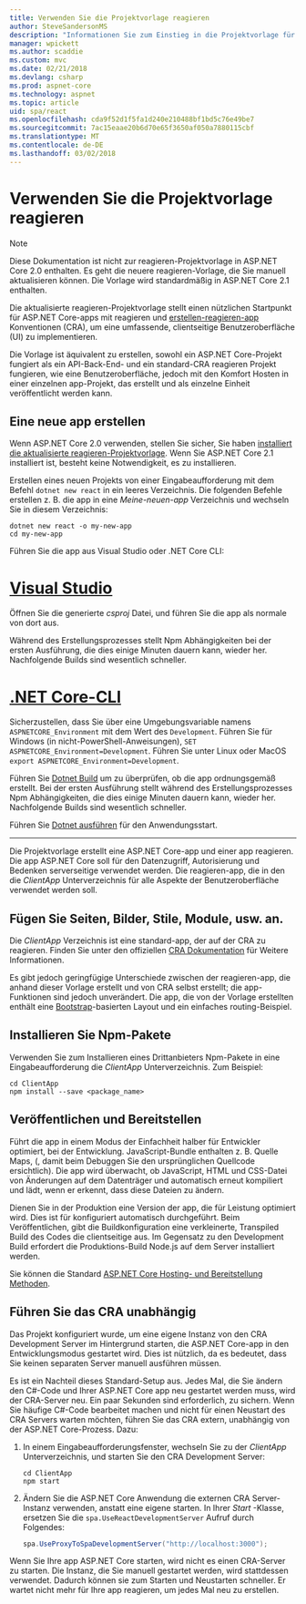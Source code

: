 ```yaml
---
title: Verwenden Sie die Projektvorlage reagieren
author: SteveSandersonMS
description: "Informationen Sie zum Einstieg in die Projektvorlage für ASP.NET Core einzelnen Seite Anwendung (SPA) für reagieren und erstellen-reagieren-app."
manager: wpickett
ms.author: scaddie
ms.custom: mvc
ms.date: 02/21/2018
ms.devlang: csharp
ms.prod: aspnet-core
ms.technology: aspnet
ms.topic: article
uid: spa/react
ms.openlocfilehash: cda9f52d1f5fa1d240e210488bf1bd5c76e49be7
ms.sourcegitcommit: 7ac15eaae20b6d70e65f3650af050a7880115cbf
ms.translationtype: MT
ms.contentlocale: de-DE
ms.lasthandoff: 03/02/2018
---
```

# <a name="use-the-react-project-template"></a>Verwenden Sie die Projektvorlage reagieren

> [!NOTE]
> Diese Dokumentation ist nicht zur reagieren-Projektvorlage in ASP.NET Core 2.0 enthalten. Es geht die neuere reagieren-Vorlage, die Sie manuell aktualisieren können. Die Vorlage wird standardmäßig in ASP.NET Core 2.1 enthalten.

Die aktualisierte reagieren-Projektvorlage stellt einen nützlichen Startpunkt für ASP.NET Core-apps mit reagieren und [erstellen-reagieren-app](https://github.com/facebookincubator/create-react-app) Konventionen (CRA), um eine umfassende, clientseitige Benutzeroberfläche (UI) zu implementieren.

Die Vorlage ist äquivalent zu erstellen, sowohl ein ASP.NET Core-Projekt fungiert als ein API-Back-End- und ein standard-CRA reagieren Projekt fungieren, wie eine Benutzeroberfläche, jedoch mit den Komfort Hosten in einer einzelnen app-Projekt, das erstellt und als einzelne Einheit veröffentlicht werden kann.

## <a name="create-a-new-app"></a>Eine neue app erstellen

Wenn ASP.NET Core 2.0 verwenden, stellen Sie sicher, Sie haben [installiert die aktualisierte reagieren-Projektvorlage](xref:spa/index#installation). Wenn Sie ASP.NET Core 2.1 installiert ist, besteht keine Notwendigkeit, es zu installieren.

Erstellen eines neuen Projekts von einer Eingabeaufforderung mit dem Befehl `dotnet new react` in ein leeres Verzeichnis. Die folgenden Befehle erstellen z. B. die app in eine *Meine-neuen-app* Verzeichnis und wechseln Sie in diesem Verzeichnis:

```console
dotnet new react -o my-new-app
cd my-new-app
```

Führen Sie die app aus Visual Studio oder .NET Core CLI:

# <a name="visual-studiotabvisual-studio"></a>[Visual Studio](#tab/visual-studio)

Öffnen Sie die generierte *csproj* Datei, und führen Sie die app als normale von dort aus.

Während des Erstellungsprozesses stellt Npm Abhängigkeiten bei der ersten Ausführung, die dies einige Minuten dauern kann, wieder her. Nachfolgende Builds sind wesentlich schneller.

# <a name="net-core-clitabnetcore-cli"></a>[.NET Core-CLI](#tab/netcore-cli)

Sicherzustellen, dass Sie über eine Umgebungsvariable namens `ASPNETCORE_Environment` mit dem Wert des `Development`. Führen Sie für Windows (in nicht-PowerShell-Anweisungen), `SET ASPNETCORE_Environment=Development`. Führen Sie unter Linux oder MacOS `export ASPNETCORE_Environment=Development`.

Führen Sie [Dotnet Build](/dotnet/core/tools/dotnet-build) um zu überprüfen, ob die app ordnungsgemäß erstellt. Bei der ersten Ausführung stellt während des Erstellungsprozesses Npm Abhängigkeiten, die dies einige Minuten dauern kann, wieder her. Nachfolgende Builds sind wesentlich schneller.

Führen Sie [Dotnet ausführen](/dotnet/core/tools/dotnet-run) für den Anwendungsstart.

---

Die Projektvorlage erstellt eine ASP.NET Core-app und einer app reagieren. Die app ASP.NET Core soll für den Datenzugriff, Autorisierung und Bedenken serverseitige verwendet werden. Die reagieren-app, die in den die *ClientApp* Unterverzeichnis für alle Aspekte der Benutzeroberfläche verwendet werden soll.

## <a name="add-pages-images-styles-modules-etc"></a>Fügen Sie Seiten, Bilder, Stile, Module, usw. an.

Die *ClientApp* Verzeichnis ist eine standard-app, der auf der CRA zu reagieren. Finden Sie unter den offiziellen [CRA Dokumentation](https://github.com/facebookincubator/create-react-app/blob/master/packages/react-scripts/template/README.md) für Weitere Informationen.

Es gibt jedoch geringfügige Unterschiede zwischen der reagieren-app, die anhand dieser Vorlage erstellt und von CRA selbst erstellt; die app-Funktionen sind jedoch unverändert. Die app, die von der Vorlage erstellten enthält eine [Bootstrap](https://getbootstrap.com/)-basierten Layout und ein einfaches routing-Beispiel.

## <a name="install-npm-packages"></a>Installieren Sie Npm-Pakete

Verwenden Sie zum Installieren eines Drittanbieters Npm-Pakete in eine Eingabeaufforderung die *ClientApp* Unterverzeichnis. Zum Beispiel:

```console
cd ClientApp
npm install --save <package_name>
```

## <a name="publish-and-deploy"></a>Veröffentlichen und Bereitstellen

Führt die app in einem Modus der Einfachheit halber für Entwickler optimiert, bei der Entwicklung. JavaScript-Bundle enthalten z. B. Quelle Maps, (, damit beim Debuggen Sie den ursprünglichen Quellcode ersichtlich). Die app wird überwacht, ob JavaScript, HTML und CSS-Datei von Änderungen auf dem Datenträger und automatisch erneut kompiliert und lädt, wenn er erkennt, dass diese Dateien zu ändern.

Dienen Sie in der Produktion eine Version der app, die für Leistung optimiert wird. Dies ist für konfiguriert automatisch durchgeführt. Beim Veröffentlichen, gibt die Buildkonfiguration eine verkleinerte, Transpiled Build des Codes die clientseitige aus. Im Gegensatz zu den Development Build erfordert die Produktions-Build Node.js auf dem Server installiert werden.

Sie können die Standard [ASP.NET Core Hosting- und Bereitstellung Methoden](xref:host-and-deploy/index).

## <a name="run-the-cra-server-independently"></a>Führen Sie das CRA unabhängig

Das Projekt konfiguriert wurde, um eine eigene Instanz von den CRA Development Server im Hintergrund starten, die ASP.NET Core-app in den Entwicklungsmodus gestartet wird. Dies ist nützlich, da es bedeutet, dass Sie keinen separaten Server manuell ausführen müssen.

Es ist ein Nachteil dieses Standard-Setup aus. Jedes Mal, die Sie ändern den C#-Code und Ihrer ASP.NET Core app neu gestartet werden muss, wird der CRA-Server neu. Ein paar Sekunden sind erforderlich, zu sichern. Wenn Sie häufige C#-Code bearbeitet machen und nicht für einen Neustart des CRA Servers warten möchten, führen Sie das CRA extern, unabhängig von der ASP.NET Core-Prozess. Dazu:

1. In einem Eingabeaufforderungsfenster, wechseln Sie zu der *ClientApp* Unterverzeichnis, und starten Sie den CRA Development Server:

    ```console
    cd ClientApp
    npm start
    ```

2. Ändern Sie die ASP.NET Core Anwendung die externen CRA Server-Instanz verwenden, anstatt eine eigene starten. In Ihrer *Start* -Klasse, ersetzen Sie die `spa.UseReactDevelopmentServer` Aufruf durch Folgendes:

    ```csharp
    spa.UseProxyToSpaDevelopmentServer("http://localhost:3000");
    ```

Wenn Sie Ihre app ASP.NET Core starten, wird nicht es einen CRA-Server zu starten. Die Instanz, die Sie manuell gestartet werden, wird stattdessen verwendet. Dadurch können sie zum Starten und Neustarten schneller. Er wartet nicht mehr für Ihre app reagieren, um jedes Mal neu zu erstellen.
